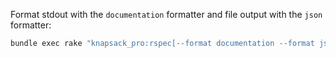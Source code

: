 Format stdout with the `documentation` formatter and file output with the `json` formatter:

```bash
bundle exec rake "knapsack_pro:rspec[--format documentation --format json --out tmp/rspec.json]"
```
